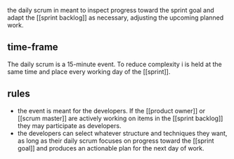 the daily scrum in meant to inspect progress toward the sprint goal and adapt the [[sprint backlog]] as necessary, adjusting the upcoming planned work.

## time-frame
The daily scrum is a 15-minute event. To reduce complexity i is held at the same time and place every working day of the [[sprint]].

## rules
- the event is meant for the developers. If the [[product owner]] or [[scrum master]] are actively working on items in the [[sprint backlog]] they may participate as developers.
- the developers can select whatever structure and techniques they want, as long as their daily scrum focuses on progress toward the [[sprint goal]] and produces an actionable plan for the next day of work.